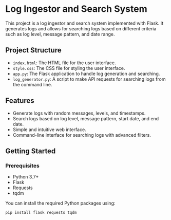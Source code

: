 # Log Ingestor and Search System

This project is a log ingestor and search system implemented with Flask. It generates logs and allows for searching logs based on different criteria such as log level, message pattern, and date range.

## Project Structure

- `index.html`: The HTML file for the user interface.
- `style.css`: The CSS file for styling the user interface.
- `app.py`: The Flask application to handle log generation and searching.
- `log_generator.py`: A script to make API requests for searching logs from the command line.

## Features

- Generate logs with random messages, levels, and timestamps.
- Search logs based on log level, message pattern, start date, and end date.
- Simple and intuitive web interface.
- Command-line interface for searching logs with advanced filters.

## Getting Started

### Prerequisites

- Python 3.7+
- Flask
- Requests
- tqdm

You can install the required Python packages using:
```sh
pip install flask requests tqdm
